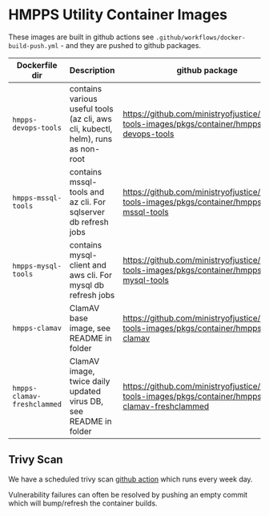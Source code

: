 # HMPPS Utility Container Images

These images are built in github actions see `.github/workflows/docker-build-push.yml` - and they are pushed to github packages.

| Dockerfile dir | Description | github package |
| --- | --- | --- |
| `hmpps-devops-tools` | contains various useful tools (az cli, aws cli, kubectl, helm), runs as non-root | <https://github.com/ministryofjustice/hmpps-tools-images/pkgs/container/hmpps-devops-tools> |
| `hmpps-mssql-tools` | contains mssql-tools and az cli. For sqlserver db refresh jobs | <https://github.com/ministryofjustice/hmpps-tools-images/pkgs/container/hmpps-mssql-tools> |
| `hmpps-mysql-tools`         | contains mysql-client and aws cli. For mysql db refresh jobs                     | <https://github.com/ministryofjustice/hmpps-tools-images/pkgs/container/hmpps-mysql-tools>         |
| `hmpps-clamav` | ClamAV base image, see README in folder | <https://github.com/ministryofjustice/hmpps-tools-images/pkgs/container/hmpps-clamav> |
| `hmpps-clamav-freshclammed` | ClamAV image, twice daily updated virus DB, see README in folder | <https://github.com/ministryofjustice/hmpps-tools-images/pkgs/container/hmpps-clamav-freshclammed> |

## Trivy Scan

We have a scheduled trivy scan [github action](/.github/workflows/trivy_scan_latest.yml) which runs every week day.

Vulnerability failures can often be resolved by pushing an empty commit which will bump/refresh the container builds.
